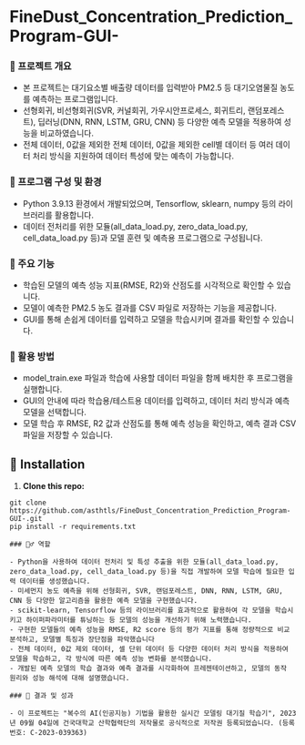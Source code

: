 # FineDust_Concentration_Prediction_Program-GUI-


### **📖 프로젝트 개요**

- 본 프로젝트는 대기요소별 배출량 데이터를 입력받아 PM2.5 등 대기오염물질 농도를 예측하는 프로그램입니다.
- 선형회귀, 비선형회귀(SVR, 커널회귀, 가우시안프로세스, 회귀트리, 랜덤포레스트), 딥러닝(DNN, RNN, LSTM, GRU, CNN) 등 다양한 예측 모델을 적용하여 성능을 비교하였습니다.
- 전체 데이터, 0값을 제외한 전체 데이터, 0값을 제외한 cell별 데이터 등 여러 데이터 처리 방식을 지원하여 데이터 특성에 맞는 예측이 가능합니다.

### 📖 프로그램 구성 및 환경

- Python 3.9.13 환경에서 개발되었으며, Tensorflow, sklearn, numpy 등의 라이브러리를 활용합니다.
- 데이터 전처리를 위한 모듈(all_data_load.py, zero_data_load.py, cell_data_load.py 등)과 모델 훈련 및 예측용 프로그램으로 구성됩니다.

### 📖 주요 기능

- 학습된 모델의 예측 성능 지표(RMSE, R2)와 산점도를 시각적으로 확인할 수 있습니다.
- 모델이 예측한 PM2.5 농도 결과를 CSV 파일로 저장하는 기능을 제공합니다.
- GUI를 통해 손쉽게 데이터를 입력하고 모델을 학습시키며 결과를 확인할 수 있습니다.

### 📖 활용 방법

- model_train.exe 파일과 학습에 사용할 데이터 파일을 함께 배치한 후 프로그램을 실행합니다.
- GUI의 안내에 따라 학습용/테스트용 데이터를 입력하고, 데이터 처리 방식과 예측 모델을 선택합니다.
- 모델 학습 후 RMSE, R2 값과 산점도를 통해 예측 성능을 확인하고, 예측 결과 CSV 파일을 저장할 수 있습니다.

## 🚀 Installation

1. **Clone this repo:**
```
git clone https://github.com/asthtls/FineDust_Concentration_Prediction_Program-GUI-.git
pip install -r requirements.txt

### 🙋‍♂️ 역할

- Python을 사용하여 데이터 전처리 및 특성 추출을 위한 모듈(all_data_load.py, zero_data_load.py, cell_data_load.py 등)을 직접 개발하여 모델 학습에 필요한 입력 데이터를 생성했습니다.
- 미세먼지 농도 예측을 위해 선형회귀, SVR, 랜덤포레스트, DNN, RNN, LSTM, GRU, CNN 등 다양한 알고리즘을 활용한 예측 모델을 구현했습니다.
- scikit-learn, Tensorflow 등의 라이브러리를 효과적으로 활용하여 각 모델을 학습시키고 하이퍼파라미터를 튜닝하는 등 모델의 성능을 개선하기 위해 노력했습니다.
- 구현한 모델들의 예측 성능을 RMSE, R2 score 등의 평가 지표를 통해 정량적으로 비교 분석하고, 모델별 특징과 장단점을 파악했습니다
- 전체 데이터, 0값 제외 데이터, 셀 단위 데이터 등 다양한 데이터 처리 방식을 적용하여 모델을 학습하고, 각 방식에 따른 예측 성능 변화를 분석했습니다.
- 개발된 예측 모델의 학습 결과와 예측 결과를 시각화하여 프레젠테이션하고, 모델의 동작 원리와 성능 해석에 대해 설명했습니다.

### 🎯 결과 및 성과

- 이 프로젝트는 "복수의 AI(인공지능) 기법을 활용한 실시간 모델링 대기질 학습기", 2023년 09월 04일에 건국대학교 산학협력단의 저작물로 공식적으로 저작권 등록되었습니다. (등록번호: C-2023-039363)

```
